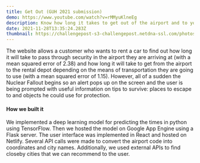 ```yaml
---
title: Get Out (GUH 2021 submission)
demo: https://www.youtube.com/watch?v=rMMyuKlneEg
description: Know how long it takes to get out of the airport and to your rental car.
date: 2021-11-28T13:35:24.283Z
thumbnail: https://challengepost-s3-challengepost.netdna-ssl.com/photos/production/software_thumbnail_photos/001/755/581/datas/medium.png
---
```

The website allows a customer who wants to rent a car to find out how long it will take to pass through security in the airport they are arriving at (with a mean squared error of 2.38) and how long it will take to get from the airport to the rental depot depending on the means of transportation they are going to use (with a mean squared error of 1.15). However, all of a sudden the Nuclear Fallout begins so an alert pops up on the screen and the user is being prompted with useful information on tips to survive: places to escape to and objects he could use for protection.

#### How we built it

We implemented a deep learning model for predicting the times in python using TensorFlow. Then we hosted the model on Google App Engine using a Flask server. The user interface was implemented in React and hosted on Netlify. Several API calls were made to convert the airport code into coordinates and city names. Additionally, we used external APIs to find closeby cities that we can recommend to the user.